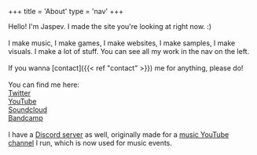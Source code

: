 +++
title = 'About'
type = 'nav'
+++

Hello! I'm Jaspev. I made the site you're looking at right now. :)
<br>
<br>
I make music, I make games, I make websites, I make samples, I make visuals. I make a lot of stuff. You can see all my work in the nav on the left. 
<br>
<br>
If you wanna [contact]({{< ref "contact" >}}) me for anything, please do!
<br>
<br>
You can find me here:<br>
[Twitter](https://twitter.com/jaspevv)<br>
[YouTube](https://www.youtube.com/jaspev)<br>
[Soundcloud](https://soundcloud.com/jaspev)<br>
[Bandcamp](https://jaspev.bandcamp.com/follow_me)
<br>
<br>
I have a [Discord server](https://discord.gg/k79CPMe3vj) as well, originally made for a [music YouTube channel](https://www.youtube.com/musicicantfindonyt) I run, which is now used for music events.